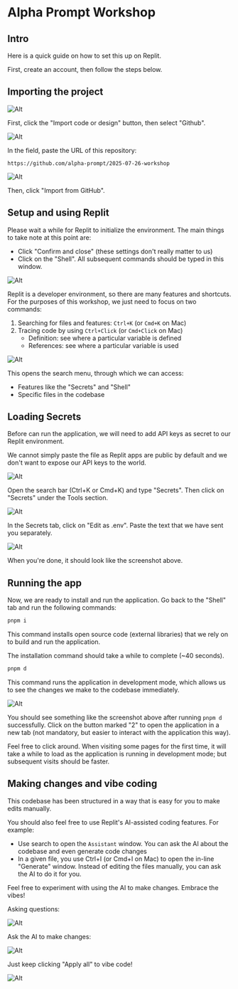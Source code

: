 # Alpha Prompt Workshop

## Intro

Here is a quick guide on how to set this up on Replit.

First, create an account, then follow the steps below.

## Importing the project

![Alt](screenshots/import-1.png)

First, click the "Import code or design" button, then select "Github".

![Alt](screenshots/import-2.png)

In the field, paste the URL of this repository:

```text
https://github.com/alpha-prompt/2025-07-26-workshop
```

![Alt](screenshots/import-3.png)

Then, click "Import from GitHub".

## Setup and using Replit

Please wait a while for Replit to initialize the environment. The main things to take note at this point are:

- Click "Confirm and close" (these settings don't really matter to us)
- Click on the "Shell". All subsequent commands should be typed in this window.

![Alt](screenshots/setup-1.png)

Replit is a developer environment, so there are many features and shortcuts. For the purposes of this workshop, we just need to focus on two commands:

1. Searching for files and features: `Ctrl+K` (or `Cmd+K` on Mac)
2. Tracing code by using `Ctrl+Click` (or `Cmd+Click` on Mac)
   - Definition: see where a particular variable is defined
   - References: see where a particular variable is used

![Alt](screenshots/setup-2.png)

This opens the search menu, through which we can access:

- Features like the "Secrets" and "Shell"
- Specific files in the codebase

## Loading Secrets

Before can run the application, we will need to add API keys as secret to our Replit environment.

We cannot simply paste the file as Replit apps are public by default and we don't want to expose our API keys to the world.

![Alt](screenshots/secret-1.png)

Open the search bar (Ctrl+K or Cmd+K) and type "Secrets". Then click on "Secrets" under the Tools section.

![Alt](screenshots/secret-2.png)

In the Secrets tab, click on "Edit as .env". Paste the text that we have sent you separately.

![Alt](screenshots/secret-3.png)

When you're done, it should look like the screenshot above.

## Running the app

Now, we are ready to install and run the application. Go back to the "Shell" tab and run the following commands:

```sh
pnpm i
```

This command installs open source code (external libraries) that we rely on to build and run the application.

The installation command should take a while to complete (~40 seconds).

```sh
pnpm d
```

This command runs the application in development mode, which allows us to see the changes we make to the codebase immediately.

![Alt](screenshots/setup-3.png)

You should see something like the screenshot above after running `pnpm d` successfully. Click on the button marked "2" to open the application in a new tab (not mandatory, but easier to interact with the application this way).

Feel free to click around. When visiting some pages for the first time, it will take a while to load as the application is running in development mode; but subsequent visits should be faster.

## Making changes and vibe coding

This codebase has been structured in a way that is easy for you to make edits manually.

You should also feel free to use Replit's AI-assisted coding features. For example:

- Use search to open the `Assistant` window. You can ask the AI about the codebase and even generate code changes
- In a given file, you use Ctrl+I (or Cmd+I on Mac) to open the in-line "Generate" window. Instead of editing the files manually, you can ask the AI to do it for you.

Feel free to experiment with using the AI to make changes. Embrace the vibes!

Asking questions:

![Alt](screenshots/assistant-1.png)

Ask the AI to make changes:

![Alt](screenshots/assistant-2.png)

Just keep clicking "Apply all" to vibe code!

![Alt](screenshots/assistant-3.png)

